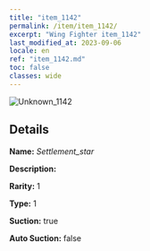 ```yaml
---
title: "item_1142"
permalink: /item/item_1142/
excerpt: "Wing Fighter item_1142"
last_modified_at: 2023-09-06
locale: en
ref: "item_1142.md"
toc: false
classes: wide
---
```



 ![Unknown_1142](/images/item/Settlement_star_p.png)



## Details

 **Name:** *Settlement_star* 

 **Description:** 

 **Rarity:** 1 

 **Type:** 1 

 **Suction:** true 

 **Auto Suction:** false 


